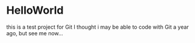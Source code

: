# HelloWorld
this is a test project for Git
I thought i may be able to code with Git a year ago, but see me now...
